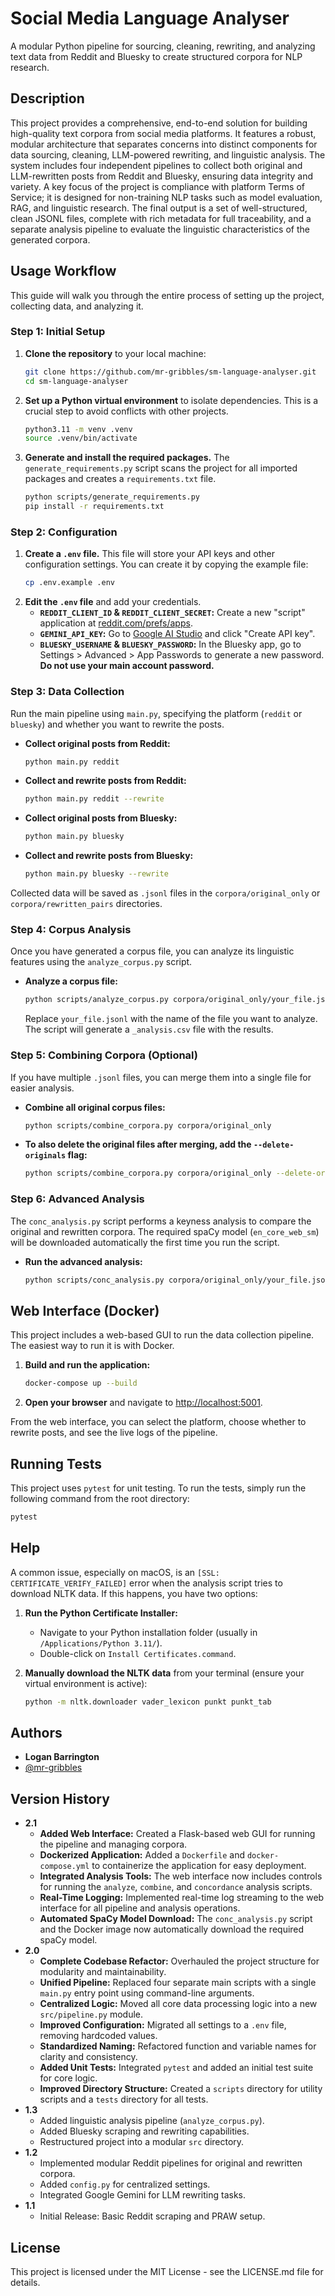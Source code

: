 # Social Media Language Analyser

A modular Python pipeline for sourcing, cleaning, rewriting, and analyzing text data from Reddit and Bluesky to create structured corpora for NLP research.

## Description

This project provides a comprehensive, end-to-end solution for building high-quality text corpora from social media platforms. It features a robust, modular architecture that separates concerns into distinct components for data sourcing, cleaning, LLM-powered rewriting, and linguistic analysis. The system includes four independent pipelines to collect both original and LLM-rewritten posts from Reddit and Bluesky, ensuring data integrity and variety. A key focus of the project is compliance with platform Terms of Service; it is designed for non-training NLP tasks such as model evaluation, RAG, and linguistic research. The final output is a set of well-structured, clean JSONL files, complete with rich metadata for full traceability, and a separate analysis pipeline to evaluate the linguistic characteristics of the generated corpora.

## Usage Workflow

This guide will walk you through the entire process of setting up the project, collecting data, and analyzing it.

### Step 1: Initial Setup

1.  **Clone the repository** to your local machine:
    ```bash
    git clone https://github.com/mr-gribbles/sm-language-analyser.git
    cd sm-language-analyser
    ```
2.  **Set up a Python virtual environment** to isolate dependencies. This is a crucial step to avoid conflicts with other projects.
    ```bash
    python3.11 -m venv .venv
    source .venv/bin/activate
    ```
3.  **Generate and install the required packages.** The `generate_requirements.py` script scans the project for all imported packages and creates a `requirements.txt` file.
    ```bash
    python scripts/generate_requirements.py
    pip install -r requirements.txt
    ```

### Step 2: Configuration

1.  **Create a `.env` file.** This file will store your API keys and other configuration settings. You can create it by copying the example file:
    ```bash
    cp .env.example .env
    ```
2.  **Edit the `.env` file** and add your credentials.
    *   **`REDDIT_CLIENT_ID` & `REDDIT_CLIENT_SECRET`:** Create a new "script" application at [reddit.com/prefs/apps](https://www.reddit.com/prefs/apps).
    *   **`GEMINI_API_KEY`:** Go to [Google AI Studio](https://aistudio.google.com/app/apikey) and click "Create API key".
    *   **`BLUESKY_USERNAME` & `BLUESKY_PASSWORD`:** In the Bluesky app, go to Settings > Advanced > App Passwords to generate a new password. **Do not use your main account password.**

### Step 3: Data Collection

Run the main pipeline using `main.py`, specifying the platform (`reddit` or `bluesky`) and whether you want to rewrite the posts.

*   **Collect original posts from Reddit:**
    ```bash
    python main.py reddit
    ```
*   **Collect and rewrite posts from Reddit:**
    ```bash
    python main.py reddit --rewrite
    ```
*   **Collect original posts from Bluesky:**
    ```bash
    python main.py bluesky
    ```
*   **Collect and rewrite posts from Bluesky:**
    ```bash
    python main.py bluesky --rewrite
    ```
Collected data will be saved as `.jsonl` files in the `corpora/original_only` or `corpora/rewritten_pairs` directories.

### Step 4: Corpus Analysis

Once you have generated a corpus file, you can analyze its linguistic features using the `analyze_corpus.py` script.

*   **Analyze a corpus file:**
    ```bash
    python scripts/analyze_corpus.py corpora/original_only/your_file.jsonl
    ```
    Replace `your_file.jsonl` with the name of the file you want to analyze. The script will generate a `_analysis.csv` file with the results.

### Step 5: Combining Corpora (Optional)

If you have multiple `.jsonl` files, you can merge them into a single file for easier analysis.

*   **Combine all original corpus files:**
    ```bash
    python scripts/combine_corpora.py corpora/original_only
    ```
*   **To also delete the original files after merging, add the `--delete-originals` flag:**
    ```bash
    python scripts/combine_corpora.py corpora/original_only --delete-originals
    ```

### Step 6: Advanced Analysis

The `conc_analysis.py` script performs a keyness analysis to compare the original and rewritten corpora. The required spaCy model (`en_core_web_sm`) will be downloaded automatically the first time you run the script.

*   **Run the advanced analysis:**
    ```bash
    python scripts/conc_analysis.py corpora/original_only/your_file.jsonl corpora/rewritten_pairs/your_rewritten_file.jsonl
    ```

## Web Interface (Docker)

This project includes a web-based GUI to run the data collection pipeline. The easiest way to run it is with Docker.

1.  **Build and run the application:**
    ```bash
    docker-compose up --build
    ```
2.  **Open your browser** and navigate to [http://localhost:5001](http://localhost:5001).

From the web interface, you can select the platform, choose whether to rewrite posts, and see the live logs of the pipeline.

## Running Tests

This project uses `pytest` for unit testing. To run the tests, simply run the following command from the root directory:

```bash
pytest
```

## Help

A common issue, especially on macOS, is an `[SSL: CERTIFICATE_VERIFY_FAILED]` error when the analysis script tries to download NLTK data. If this happens, you have two options:

1.  **Run the Python Certificate Installer:**
    * Navigate to your Python installation folder (usually in `/Applications/Python 3.11/`).
    * Double-click on `Install Certificates.command`.

2.  **Manually download the NLTK data** from your terminal (ensure your virtual environment is active):
    ```bash
    python -m nltk.downloader vader_lexicon punkt punkt_tab
    ```

## Authors

* **Logan Barrington**
* [@mr-gribbles](https://github.com/mr-gribbles)

## Version History

* **2.1**
    * **Added Web Interface:** Created a Flask-based web GUI for running the pipeline and managing corpora.
    * **Dockerized Application:** Added a `Dockerfile` and `docker-compose.yml` to containerize the application for easy deployment.
    * **Integrated Analysis Tools:** The web interface now includes controls for running the `analyze`, `combine`, and `concordance` analysis scripts.
    * **Real-Time Logging:** Implemented real-time log streaming to the web interface for all pipeline and analysis operations.
    * **Automated SpaCy Model Download:** The `conc_analysis.py` script and the Docker image now automatically download the required spaCy model.
* **2.0**
    * **Complete Codebase Refactor:** Overhauled the project structure for modularity and maintainability.
    * **Unified Pipeline:** Replaced four separate main scripts with a single `main.py` entry point using command-line arguments.
    * **Centralized Logic:** Moved all core data processing logic into a new `src/pipeline.py` module.
    * **Improved Configuration:** Migrated all settings to a `.env` file, removing hardcoded values.
    * **Standardized Naming:** Refactored function and variable names for clarity and consistency.
    * **Added Unit Tests:** Integrated `pytest` and added an initial test suite for core logic.
    * **Improved Directory Structure:** Created a `scripts` directory for utility scripts and a `tests` directory for all tests.
* **1.3**
    * Added linguistic analysis pipeline (`analyze_corpus.py`).
    * Added Bluesky scraping and rewriting capabilities.
    * Restructured project into a modular `src` directory.
* **1.2**
    * Implemented modular Reddit pipelines for original and rewritten corpora.
    * Added `config.py` for centralized settings.
    * Integrated Google Gemini for LLM rewriting tasks.
* **1.1**
    * Initial Release: Basic Reddit scraping and PRAW setup.

## License

This project is licensed under the MIT License - see the LICENSE.md file for details.

